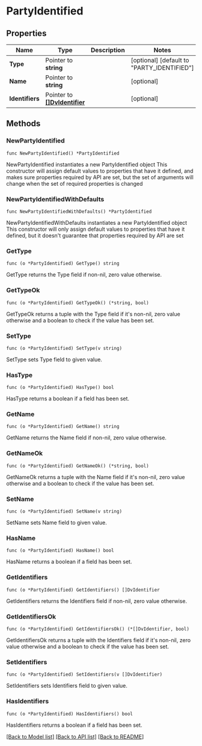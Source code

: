 # PartyIdentified

## Properties

Name | Type | Description | Notes
------------ | ------------- | ------------- | -------------
**Type** | Pointer to **string** |  | [optional] [default to "PARTY_IDENTIFIED"]
**Name** | Pointer to **string** |  | [optional] 
**Identifiers** | Pointer to [**[]DvIdentifier**](DvIdentifier.md) |  | [optional] 

## Methods

### NewPartyIdentified

`func NewPartyIdentified() *PartyIdentified`

NewPartyIdentified instantiates a new PartyIdentified object
This constructor will assign default values to properties that have it defined,
and makes sure properties required by API are set, but the set of arguments
will change when the set of required properties is changed

### NewPartyIdentifiedWithDefaults

`func NewPartyIdentifiedWithDefaults() *PartyIdentified`

NewPartyIdentifiedWithDefaults instantiates a new PartyIdentified object
This constructor will only assign default values to properties that have it defined,
but it doesn't guarantee that properties required by API are set

### GetType

`func (o *PartyIdentified) GetType() string`

GetType returns the Type field if non-nil, zero value otherwise.

### GetTypeOk

`func (o *PartyIdentified) GetTypeOk() (*string, bool)`

GetTypeOk returns a tuple with the Type field if it's non-nil, zero value otherwise
and a boolean to check if the value has been set.

### SetType

`func (o *PartyIdentified) SetType(v string)`

SetType sets Type field to given value.

### HasType

`func (o *PartyIdentified) HasType() bool`

HasType returns a boolean if a field has been set.

### GetName

`func (o *PartyIdentified) GetName() string`

GetName returns the Name field if non-nil, zero value otherwise.

### GetNameOk

`func (o *PartyIdentified) GetNameOk() (*string, bool)`

GetNameOk returns a tuple with the Name field if it's non-nil, zero value otherwise
and a boolean to check if the value has been set.

### SetName

`func (o *PartyIdentified) SetName(v string)`

SetName sets Name field to given value.

### HasName

`func (o *PartyIdentified) HasName() bool`

HasName returns a boolean if a field has been set.

### GetIdentifiers

`func (o *PartyIdentified) GetIdentifiers() []DvIdentifier`

GetIdentifiers returns the Identifiers field if non-nil, zero value otherwise.

### GetIdentifiersOk

`func (o *PartyIdentified) GetIdentifiersOk() (*[]DvIdentifier, bool)`

GetIdentifiersOk returns a tuple with the Identifiers field if it's non-nil, zero value otherwise
and a boolean to check if the value has been set.

### SetIdentifiers

`func (o *PartyIdentified) SetIdentifiers(v []DvIdentifier)`

SetIdentifiers sets Identifiers field to given value.

### HasIdentifiers

`func (o *PartyIdentified) HasIdentifiers() bool`

HasIdentifiers returns a boolean if a field has been set.


[[Back to Model list]](../README.md#documentation-for-models) [[Back to API list]](../README.md#documentation-for-api-endpoints) [[Back to README]](../README.md)


